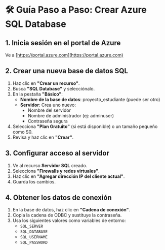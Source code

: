 # 🛠 Guía Paso a Paso: Crear Azure SQL Database

## 1. Inicia sesión en el portal de Azure
Ve a [https://portal.azure.com](https://portal.azure.com)

## 2. Crear una nueva base de datos SQL
1. Haz clic en **"Crear un recurso"**.
2. Busca **"SQL Database"** y selecciónalo.
3. En la pestaña **"Básico"**:
   - **Nombre de la base de datos**: proyecto_estudiante (puede ser otro)
   - **Servidor**: Crea uno nuevo:
     - Nombre del servidor
     - Nombre de administrador (ej: adminuser)
     - Contraseña segura
4. Selecciona **"Plan Gratuito"** (si está disponible) o un tamaño pequeño como S0.
5. Revisa y haz clic en **"Crear"**.

## 3. Configurar acceso al servidor
1. Ve al recurso **Servidor SQL** creado.
2. Selecciona **"Firewalls y redes virtuales"**.
3. Haz clic en **"Agregar dirección IP del cliente actual"**.
4. Guarda los cambios.

## 4. Obtener los datos de conexión
1. En la base de datos, haz clic en **"Cadena de conexión"**.
2. Copia la cadena de ODBC y sustituye la contraseña.
3. Usa los siguientes valores como variables de entorno:
   - `SQL_SERVER`
   - `SQL_DATABASE`
   - `SQL_USERNAME`
   - `SQL_PASSWORD`
